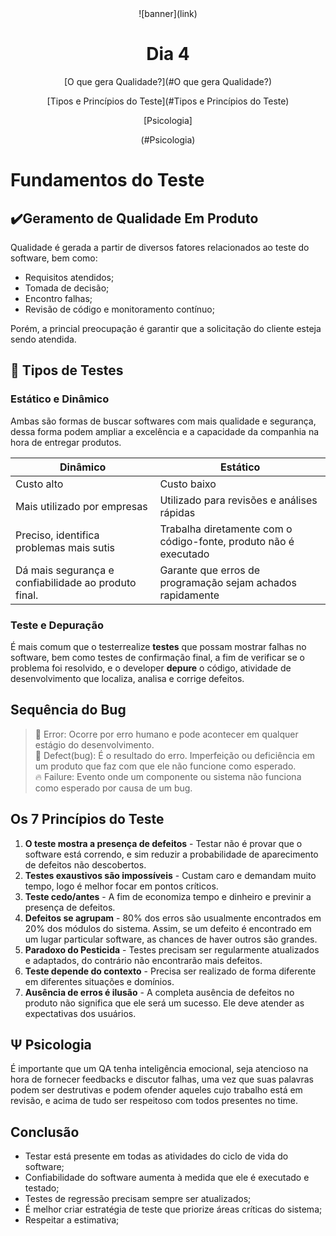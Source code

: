 <div align="center">
    ![banner](link)
    <h1> Dia 4 </h1>
    <p>[O que gera Qualidade?](#O que gera Qualidade?) </p>
    <p> [Tipos e Princípios do Teste](#Tipos e Princípios do Teste) </p>
    <p> [Psicologia]</p>(#Psicologia)
</div>

# Fundamentos do Teste

## ✔️Geramento de Qualidade Em Produto
Qualidade é gerada a partir de diversos fatores relacionados ao teste do software, bem como:
- Requisitos atendidos;
- Tomada de decisão;
- Encontro falhas;
- Revisão de código e monitoramento contínuo;

Porém, a princial preocupação é garantir que a solicitação do cliente esteja sendo atendida.

## 🔎 Tipos de Testes

### Estático e Dinâmico 
Ambas são formas de buscar softwares com mais qualidade e segurança, dessa forma podem ampliar a excelência e a capacidade da companhia na hora de entregar produtos.

| Dinâmico                                           |      Estático                                                   | 
|----------------------------------------------------|-----------------------------------------------------------------|
|Custo alto                                          |Custo baixo                                                      |
|Mais utilizado por empresas                         |Utilizado para revisões e análises rápidas                       |
|Preciso, identifica problemas mais sutis            |Trabalha diretamente com o código-fonte, produto não é executado |
|Dá mais segurança e confiabilidade ao produto final.|Garante que erros de programação sejam achados rapidamente       |
  
### Teste e Depuração
É mais comum que o testerrealize **testes** que possam mostrar falhas no software, bem como testes de confirmação final, a fim de verificar se o problema foi resolvido, e o developer **depure** o código, atividade de desenvolvimento que localiza, analisa e corrige defeitos.

## Sequência do Bug
 >🚫 Error: Ocorre por erro humano e pode acontecer em qualquer estágio do desenvolvimento.<br/>
 >🐞 Defect(bug):  É o resultado do erro. Imperfeição ou deficiência em um produto que faz com que ele não funcione como esperado.<br/>
 >🔥 Failure: Evento onde um componente ou sistema não funciona como esperado por causa de um bug.<br/>

## Os 7 Princípios do Teste
1. **O teste mostra a presença de defeitos** - Testar não é provar que o software está correndo, e sim reduzir a probabilidade de aparecimento de defeitos não descobertos.<br/>
2. **Testes exaustivos são impossíveis** - Custam caro e demandam muito tempo, logo é melhor focar em pontos críticos.<br/>
3. **Teste cedo/antes** - A fim de economiza tempo e dinheiro e previnir a presença de defeitos.<br/>
4. **Defeitos se agrupam** -  80% dos erros são usualmente encontrados em 20% dos módulos do sistema. Assim, se um defeito é encontrado em um lugar particular software, as chances de haver outros são grandes.<br/>
5. **Paradoxo do Pesticida** - Testes precisam ser regularmente atualizados e adaptados, do contrário não encontrarão mais defeitos.<br/>
6. **Teste depende do contexto** - Precisa ser realizado de forma diferente em diferentes situações e domínios.<br/>
7. **Ausência de erros é ilusão** -  A completa ausência de defeitos no produto não significa  que ele será um sucesso. Ele deve atender as expectativas dos usuários.<br/>


## Ψ Psicologia
É importante que um QA tenha inteligência emocional, seja atencioso na hora de fornecer feedbacks e discutor falhas, uma vez que suas palavras podem ser destrutivas e podem ofender aqueles cujo trabalho está em revisão, e acima de tudo ser respeitoso com todos presentes no time.


## Conclusão
 - Testar está presente em todas as atividades do ciclo de vida do software;
 - Confiabilidade do software aumenta à medida que ele é executado e testado;
 - Testes de regressão precisam sempre ser atualizados;
 - É melhor criar estratégia de teste que priorize áreas críticas do sistema;
 - Respeitar a estimativa;
